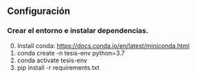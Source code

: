 ## Configuración

### Crear el entorno e instalar dependencias.

0. Install conda: https://docs.conda.io/en/latest/miniconda.html
1. conda create -n tesis-env python=3.7
2. conda activate tesis-env
3. pip install -r requirements.txt



